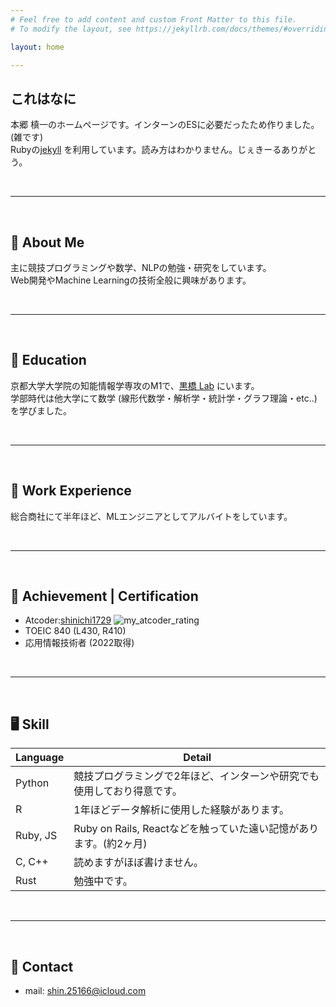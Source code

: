 ```yaml
---
# Feel free to add content and custom Front Matter to this file.
# To modify the layout, see https://jekyllrb.com/docs/themes/#overriding-theme-defaults

layout: home

---
```


## これはなに
本郷 槙一のホームページです。インターンのESに必要だったため作りました。 (雑です)<br>
Rubyの[jekyll](https://jekyllrb.com/) を利用しています。読み方はわかりません。じぇきーるありがとう。<br>

<br />

---

<br />

## 🌱 About Me 
主に競技プログラミングや数学、NLPの勉強・研究をしています。 <br>
Web開発やMachine Learningの技術全般に興味があります。 <br>

<br />

---

<br />

## 🏫 Education 
京都大学大学院の知能情報学専攻のM1で、[黒橋 Lab](https://nlp.ist.i.kyoto-u.ac.jp/) にいます。<br>
学部時代は他大学にて数学 (線形代数学・解析学・統計学・グラフ理論・etc..)を学びました。<br>

<br />

---

<br />

## 🧳 Work Experience 
総合商社にて半年ほど、MLエンジニアとしてアルバイトをしています。<br>

<br />

---

<br />

## 👑 Achievement | Certification
- Atcoder:[shinichi1729](https://atcoder.jp/users/shinichi1729) ![my_atcoder_rating](https://badgen.org/img/atcoder/shinichi1729/rating/algorithm?style=flat)
- TOEIC 840 (L430, R410)
- 応用情報技術者 (2022取得)

<br />

---

<br />

## 🖥 Skill


| Language | Detail |
| ----- | ----- |
| Python | 競技プログラミングで2年ほど、インターンや研究でも使用しており得意です。 |
| R | 1年ほどデータ解析に使用した経験があります。|
| Ruby, JS |Ruby on Rails, Reactなどを触っていた遠い記憶があります。(約2ヶ月)| 
| C, C++| 読めますがほぼ書けません。 | 
| Rust | 勉強中です。 | 

<br />

--- 

<br />

## 💌 Contact
- mail: shin.25166@icloud.com


<br />


